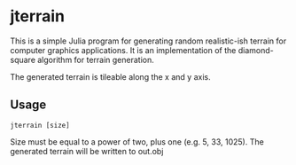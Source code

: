 # jterrain

This is a simple Julia program for generating random realistic-ish terrain for computer graphics applications. It is an implementation of the diamond-square algorithm for terrain generation.

The generated terrain is tileable along the x and y axis.

## Usage

```
jterrain [size]
```

Size must be equal to a power of two, plus one (e.g. 5, 33, 1025). The generated terrain will be written to out.obj